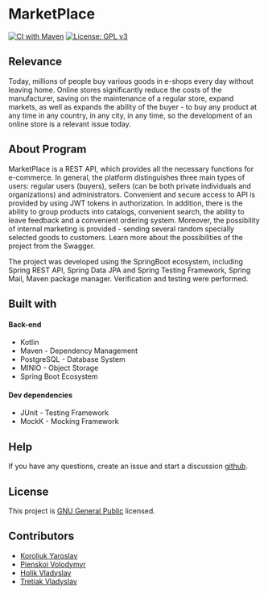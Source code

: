 # MarketPlace

[![CI with Maven](https://github.com/maxoehm/dpm.polital.de/actions/workflows/maven.yml/badge.svg)](https://github.com/InvictoProjects/MarketPlace/actions/workflows/maven.yml)
[![License: GPL v3](https://img.shields.io/badge/License-GPLv3-blue.svg)](https://www.gnu.org/licenses/gpl-3.0)
 
## Relevance
Today, millions of people buy various goods in e-shops every day without leaving home. Online stores significantly reduce the costs of the manufacturer, saving on the maintenance of a regular store, expand markets, as well as expands the ability of the buyer - to buy any product at any time in any country, in any city, in any time, so the development of an online store is a relevant issue today.

## About Program
MarketPlace is a REST API, which provides all the necessary functions for e-commerce. In general, the platform distinguishes three main types of users: regular users (buyers), sellers (can be both private individuals and organizations) and administrators. Convenient and secure access to API is provided by using JWT tokens in authorization. In addition, there is the ability to group products into catalogs, convenient search, the ability to leave feedback and a convenient ordering system. Moreover, the possibility of internal marketing is provided - sending several random specially selected goods to customers. Learn more about the possibilities of the project from the Swagger.

The project was developed using the SpringBoot ecosystem, including Spring REST API, Spring Data JPA and Spring Testing Framework, Spring Mail, Maven package manager. Verification and testing were performed.

## Built with
#### Back-end
* Kotlin
* Maven - Dependency Management
* PostgreSQL - Database System
* MINIO - Object Storage
* Spring Boot Ecosystem
#### Dev dependencies
* JUnit - Testing Framework
* MockK - Mocking Framework


## Help

If you have any questions, create an issue and start a discussion
[github](https://github.com/InvictoProjects/Multiuser_Whiteboard/issues).
## License
This project is [GNU General Public](https://www.gnu.org/licenses/gpl-3.0) licensed.
## Contributors
- [Koroliuk Yaroslav](https://github.com/Koroliuk)
- [Pienskoi Volodymyr](https://github.com/Pienskoi)
- [Holik Vladyslav](https://github.com/VladyslavHolik)
- [Tretiak Vladyslav](https://github.com/Proxima-C)
